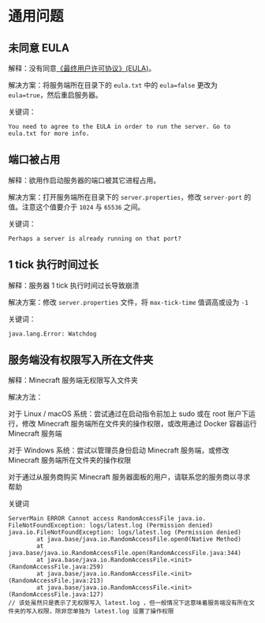 # 通用问题

## 未同意 EULA

解释：没有同意[《最终用户许可协议》(EULA)](https://www.minecraft.net/zh-hans/eula)。

解决方案：将服务端所在目录下的 `eula.txt` 中的 `eula=false` 更改为 `eula=true`，然后重启服务器。

关键词：

```
You need to agree to the EULA in order to run the server. Go to eula.txt for more info.
```

## 端口被占用

解释：欲用作启动服务器的端口被其它进程占用。

解决方案：打开服务端所在目录下的 `server.properties`，修改 `server-port` 的值。注意这个值要介于 `1024` 与 `65536` 之间。

关键词：

```
Perhaps a server is already running on that port?
```

## 1 tick 执行时间过长

解释：服务器 1 tick 执行时间过长导致崩溃

解决方案：修改 `server.properties` 文件，将 `max-tick-time` 值调高或设为 `-1`

关键词：

```
java.lang.Error: Watchdog
```

## 服务端没有权限写入所在文件夹

解释：Minecraft 服务端无权限写入文件夹

解决方法：

对于 Linux / macOS 系统：尝试通过在启动指令前加上 sudo 或在 root 账户下运行，修改 Minecraft 服务端所在文件夹的操作权限，或改用通过 Docker 容器运行 Minecraft 服务端

对于 Windows 系统：尝试以管理员身份启动 Minecraft 服务端，或修改 Minecraft 服务端所在文件夹的操作权限

对于通过从服务商购买 Minecraft 服务器面板的用户，请联系您的服务商以寻求帮助


关键词

```log
ServerMain ERROR Cannot access RandomAccessFile java.io. FileNotFoundException: logs/latest.log (Permission denied) java.io.FileNotFoundException: logs/latest.log (Permission denied)
        at java.base/java.io.RandomAccessFile.open0(Native Method)
        at java.base/java.io.RandomAccessFile.open(RandomAccessFile.java:344)
        at java.base/java.io.RandomAccessFile.<init>(RandomAccessFile.java:259)
        at java.base/java.io.RandomAccessFile.<init>(RandomAccessFile.java:213)
        at java.base/java.io.RandomAccessFile.<init>(RandomAccessFile.java:127)
// 该处虽然只是表示了无权限写入 latest.log ，但一般情况下这意味着服务端没有所在文件夹的写入权限，除非您单独为 latest.log 设置了操作权限
```
